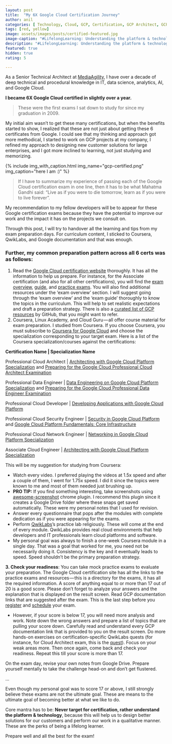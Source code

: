 ```yaml
---
layout: post
title:  "My 6X Google Cloud Certification Journey"
author: anil
categories: [ Technology, Cloud, GCP, Certification, GCP Architect, GCP Data Engineer, GCP Security Engineer,GCP Network Engineer, GCP Developer, GCP Associate Engineer ]
tags: [red, yellow]
image: assets/images/posts/certified-featured.jpg
image-caption: "#LifelongLearning: Understanding the platform & technology, over just getting certified"
description: "#LifelongLearning: Understanding the platform & technology, over just getting certified"
featured: true
hidden: true
rating: 5

---
```


As a Senior Technical Architect at [MediaAgility](https://www.mediaagility.com/), I have over a decade of deep technical and procedural knowledge in IT, data science, analytics, AI, and Google Cloud.

**I became 6X Google Cloud certified in slightly over a year.**

> These were the first exams I sat down to study for since my graduation in 2009.

My initial aim wasn’t to get these many certifications, but when the benefits started to show, I realized that these are not just about getting these 6 certificates from Google. I could see that my thinking and approach got more methodical, I started to work on GCP projects at my company, I refined my approach to designing new customer solutions for large enterprises, and I got more inclined to learning, not just studying and memorizing.

{% include img_with_caption.html img_name="gcp-certified.png"
img_caption="here I am :)" %}

> If I have to summarize my experience of passing each of the Google Cloud certification exam in one line, then it has to be what Mahatma Gandhi said: “Live as if you were to die tomorrow, learn as if you were to live forever”.

My recommendation to my fellow developers will be to appear for these Google certification exams because they have the potential to improve our work and the impact it has on the projects we consult on.

Through this post, I will try to handover all the learning and tips from my exam preparation days. For curriculum content, I sticked to Coursera, QwikLabs, and Google documentation and that was enough.

### Further, my common preparation pattern across all 6 certs was as follows:

1.  Read the [Google Cloud certification website](https://cloud.google.com/certification/) thoroughly. It has all the information to help us prepare. For instance, for the Associate certification (and also for all other certifications), you will find the [exam overview](https://cloud.google.com/certification/cloud-engineer/), [guide](https://cloud.google.com/certification/guides/cloud-engineer/), and [practice exams](https://cloud.google.com/certification/practice-exam/cloud-engineer). You will also find additional resources under the ‘exam overview’ section. I will suggest going through the ‘exam overview’ and the ‘exam guide’ thoroughly to know the topics in the curriculum. This will help to set realistic expectations and draft a preparation strategy. There is also a [curated list of GCP resources](https://github.com/ddneves/awesome-gcp-certifications) by GitHub, that you might want to refer.
2.  Coursera, Linux Academy, and Cloud Guru — all offer course material for exam preparation. I studied from Coursera. If you choose Coursera, you must subscribe to [Coursera for Google Cloud](https://www.coursera.org/googlecloud) and choose the specialization corresponding to your target exam. Here is a list of the Coursera specialization/courses against the certifications:

**Certification Name \| Specialization Name**

Professional Cloud Architect \| [Architecting with Google Cloud Platform Specialization](https://www.coursera.org/specializations/gcp-architecture) and [Preparing for the Google Cloud Professional Cloud Architect Examination](https://www.coursera.org/lecture/preparing-cloud-professional-cloud-architect-exam/introduction-qMLHZ)

Professional Data Engineer \| [Data Engineering on Google Cloud Platform Specialization](https://www.coursera.org/specializations/gcp-data-machine-learning) and [Preparing for the Google Cloud Professional Data Engineer Examination](https://www.coursera.org/learn/preparing-cloud-professional-data-engineer-exam)

Professional Cloud Developer \| [Developing Applications with Google Cloud Platform](https://www.coursera.org/specializations/developing-apps-gcp?utm_source=googlecloud&utm_medium=institutions&utm_campaign=GoogleCloud_Training_AppDev_Specialization)

Professional Cloud Security Engineer \| [Security in Google Cloud Platform](https://www.coursera.org/specializations/security-google-cloud-platform/?utm_source=googlecloud&utm_medium=institutions&utm_campaign=GoogleCloud_PCSE_Security) and [Google Cloud Platform Fundamentals: Core Infrastructure](https://www.coursera.org/learn/gcp-fundamentals/?utm_source=googlecloud&utm_medium=institutions&utm_campaign=GoogleCloud_Training_Security)

Professional Cloud Network Engineer \| [Networking in Google Cloud Platform Specialization](https://www.coursera.org/specializations/networking-google-cloud-platform?utm_source=googlecloud&utm_medium=institutions&utm_campaign=GoogleCloud_Training_Networking_Specialization)

Associate Cloud Engineer \| [Architecting with Google Cloud Platform Specialization](https://www.coursera.org/specializations/gcp-architecture)

This will be my suggestion for studying from Coursera:

*   Watch every video. I preferred playing the videos at 1.5x speed and after a couple of them, I went for 1.75x speed. I did it since the topics were known to me and most of them needed just brushing up.
*   **PRO TIP:** If you find something interesting, take screenshots using [awesome-screenshot](https://www.awesomescreenshot.com/) chrome plugin. I recommend this plugin since it creates a Google Drive folder where these snaps get saved automatically. These were my personal notes that I used for revision.
*   Answer every questionnaire that pops after the modules with complete dedication as if you were appearing for the exams.
*   Perform [QwikLabs](https://google.qwiklabs.com/)’s practice lab religiously. These will come at the end of every module. QwikLabs provides real cloud environments that help developers and IT professionals learn cloud platforms and software.
*   My personal goal was always to finish a one-week Coursera module in a single day. That was a goal that worked for me, you need not be necessarily doing it. Consistency is the key and it eventually leads to speed. Speed shouldn’t be the primary preparation strategy.

**3\. Check your readiness**: You can take mock practice exams to evaluate your preparation. The Google Cloud certification site has all the links to the practice exams and resources — this is a directory for the exams, it has all the required information. A score of anything equal to or more than 17 out of 20 is a good score. Please don’t forget to analyze your answers and the explanation that is displayed on the result screen. Read GCP documentation links that are suggested after the exam. This is the last step before you [register](https://cloud.google.com/certification/register/) and [schedule](https://www.webassessor.com/googlecloud/) your exam.

*   However, if your score is below 17, you will need more analysis and work. Note down the wrong answers and prepare a list of topics that are pulling your score down. Carefully read and understand every GCP documentation link that is provided to you on the result screen. Do more hands-on exercises on certification-specific QwikLabs quests (for instance, for Cloud Architect exam, this is the [quest](https://google.qwiklabs.com/courses/844?utm_source=gcp&utm_medium=site&utm_campaign=certification)). Focus on your weak areas more. Then once again, come back and check your readiness. Repeat this till your score is more than 17.

On the exam day, revise your own notes from Google Drive. Prepare yourself mentally to take the challenge head-on and don’t get flustered.

...

Even though my personal goal was to score 17 or above, I still strongly believe these exams are not the ultimate goal. These are means to the ultimate goal of becoming better at what we like to do.

Core mantra has to be: **Never target for certification, rather understand the platform & technology**, because this will help us to design better solutions for our customers and perform our work in a qualitative manner. These are the perks of being a lifelong learner.

Prepare well and all the best for the exam!